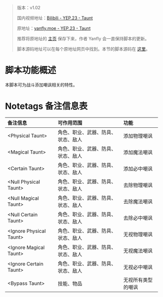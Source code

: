 > 版本：v1.02
>
> 国内视频地址：[Bilibili - YEP.23 - Taunt](https://www.bilibili.com/video/av3174787/#page=28)
>
> 原地址：[yanfly.moe - YEP.23 - Taunt](http://yanfly.moe/2015/10/31/yep-23-taunt/)
> 
> 推荐将原地址的 [主页](http://yanfly.moe/yep/) 保存下来，作者 Yanfly 会一直保持脚本的更新。
> 
> 脚本源码地址可以在每个原地址网页中找到。本节的脚本源码在 [这里](https://www.dropbox.com/s/xt2330mtrkngvuv/YEP_Taunt.js?dl=0)。

# 脚本功能概述

本脚本可为战斗添加嘲讽相关的特性。

# Notetags 备注信息表

备注信息|可作用范围|功能
:-|:-|:-
&lt;Physical Taunt>|角色、职业、武器、防具、状态、敌人|添加物理嘲讽
&lt;Magical Taunt>|角色、职业、武器、防具、状态、敌人|添加魔法嘲讽
&lt;Certain Taunt>|角色、职业、武器、防具、状态、敌人|添加必中嘲讽
&lt;Null Physical Taunt>|角色、职业、武器、防具、状态、敌人|去除物理嘲讽
&lt;Null Magical Taunt>|角色、职业、武器、防具、状态、敌人|去除魔法嘲讽
&lt;Null Certain Taunt>|角色、职业、武器、防具、状态、敌人|去除必中嘲讽
&lt;Ignore Physical Taunt>|角色、职业、武器、防具、状态、敌人|无视物理嘲讽
&lt;Ignore Magical Taunt>|角色、职业、武器、防具、状态、敌人|无视魔法嘲讽
&lt;Ignore Certain Taunt>|角色、职业、武器、防具、状态、敌人|无视必中嘲讽
&lt;Bypass Taunt>|技能、物品|无视所有类型的嘲讽
